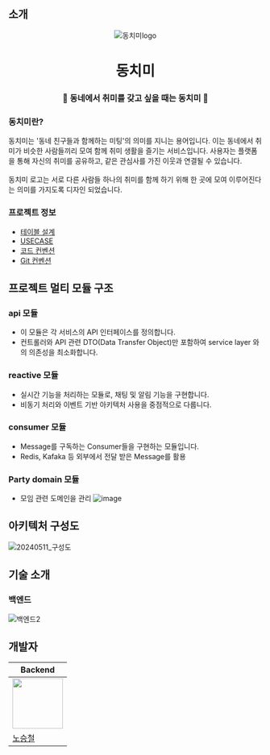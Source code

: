 ## 소개
<p align="center">
  <img src="https://github.com/f-lab-edu/dong-chi-mi/assets/51324045/f7cc15e4-8592-4eab-a3ec-15c346fe5ec9" alt="동치미logo" />
</p>

<h1 align="center">동치미</h1>

<h3 align="center">🏸 동네에서 취미를 갖고 싶을 때는 동치미 🏀</h3>

### 동치미란?
동치미는 '동네 친구들과 함께하는 미팅'의 의미를 지니는 용어입니다. 이는 동네에서 취미가 비슷한 사람들끼리 모여 함께 취미 생활을 즐기는 서비스입니다. 사용자는 플랫폼을 통해 자신의 취미를 공유하고, 같은 관심사를 가진 이웃과 연결될 수 있습니다. 
</br>
</br>
동치미 로고는 서로 다른 사람들 하나의 취미를 함께 하기 위해 한 곳에 모여 이루어진다는 의미를 가지도록 디자인 되었습니다.

### 프로젝트 정보
- [테이블 설계](https://github.com/f-lab-edu/dongchimi/wiki/%ED%85%8C%EC%9D%B4%EB%B8%94-%EC%84%A4%EA%B3%84)
- [USECASE](https://github.com/f-lab-edu/dongchimi/wiki/USECASE)
- [코드 컨벤션](https://github.com/f-lab-edu/dongchimi/wiki/%EC%BD%94%EB%93%9C-%EC%8A%A4%ED%83%80%EC%9D%BC)
- [Git 컨벤션](https://github.com/f-lab-edu/dongchimi/wiki/Git-%EC%BB%A8%EB%B2%A4%EC%85%98)


## 프로젝트 멀티 모듈 구조
### api 모듈
- 이 모듈은 각 서비스의 API 인터페이스를 정의합니다.
- 컨트롤러와 API 관련 DTO(Data Transfer Object)만 포함하여 service layer 와의 의존성을 최소화합니다.

### reactive 모듈
- 실시간 기능을 처리하는 모듈로, 채팅 및 알림 기능을 구현합니다.
- 비동기 처리와 이벤트 기반 아키텍처 사용을 중점적으로 다룹니다.

### consumer 모듈
- Message를 구독하는 Consumer들을 구현하는 모듈입니다.
- Redis, Kafaka 등 외부에서 전달 받은 Message를 활용

### Party domain 모듈
- 모임 관련 도메인을 관리
![image](https://github.com/f-lab-edu/dong-chi-mi/assets/51324045/d93ea816-9f26-4537-a792-275492ced1c8)



## 아키텍처 구성도
![20240511_구성도](https://github.com/f-lab-edu/dong-chi-mi/assets/51324045/7f700826-d2e6-4504-8c6a-e0ac2f6f7e5e)



## 기술 소개
### 백엔드
![백엔드2](https://github.com/f-lab-edu/dong-chi-mi/assets/51324045/ebe18f8f-9643-46e1-96b0-4b321df5538c)









## 개발자
| Backend |
| ------- |
| <img src="https://github.com/stc9606.png" width="100" height="100"> |
| [노승철](https://github.com/stc9606) |
